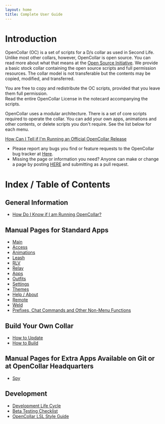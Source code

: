 ```yaml
---
layout: home
title: Complete User Guide
---
```

# Introduction

OpenCollar (OC) is a set of scripts for a D/s collar as used in Second Life.
Unlike most other collars, however, OpenCollar is open source.  You can read more about what that means at the [Open Source Initiative](https://opensource.org/osd-annotated).  We provide a basic stock collar containing the open source scripts and full permission resources.  The collar model is not transferable but the contents may be copied, modified, and transferred.

You are free to copy and redistribute the OC scripts, provided that you leave them full permission.  
Read the entire OpenCollar License in the notecard accompanying the scripts.

OpenCollar uses a modular architecture. There is a set of core scripts required to operate the collar.  You can add your own apps, animations and other contents, or delete scripts you don't require.  See the list below for each menu.

[How Can I Tell if I'm Running an Official OpenCollar Release](/docs/OpenCollar-Signature)

* Please report any bugs you find or feature requests to the OpenCollar bug tracker at
[Here](https://github.com/OpenCollarTeam/OpenCollar/issues).
* Missing the page or information you need? Anyone can make or change a page by posting [HERE](https://github.com/OpenCollarTeam/opencollarteam.github.io/tree/master/docs) and submitting as a pull request.

# Index / Table of Contents

## General Information
* [How Do I Know if I am Running OpenCollar?](/docs/OpenCollar-Signature)

## Manual Pages for Standard Apps
* [Main](/docs/Main-Menu)
* [Access](/docs/Access)
* [Animations](/docs/Animations) 
* [Leash](/docs/Leash)
* [RLV](/docs/RLV)  
* [Relay](/docs/Relay)
* [Apps](/docs/Apps)
* [Outfits](/docs/Outfits)
* [Settings](/docs/Settings)
* [Themes](/docs/Themes)
* [Help / About](/docs/Help-About)
* [Remote](/docs/Remote)
* [Weld](/docs/Weld)
* [Prefixes, Chat Commands and Other Non-Menu Functions](/docs/Prefixes,-Chat-Commands-and-Other-Non-Menu-Functions)

## Build Your Own Collar   
* [How to Update](/docs/How-To-Update-Your-OpenCollar)
* [How to Build](/docs/How-to-Build-Your-OpenCollar)

## Manual Pages for Extra Apps Available on Git or at OpenCollar Headquarters
* [Spy](/docs/Spy)

##  Development
* [Development Life Cycle](/docs/Development-Life-Cycle)
* [Beta Testing Checklist](Manual-Test-Suite)  
* [OpenCollar LSL Style Guide](/docs/Script-Style-Guide)  

## 
